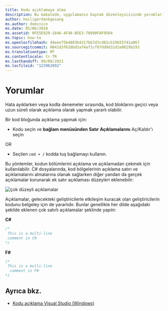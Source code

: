```yaml
---
title: Kodu açıklamaya alma
description: Bu makalede, uygulamanın kaynak düzenleyicisinde yorumların Mac için Visual Studio
author: heiligerdankgesang
ms.author: dominicn
ms.date: 05/06/2018
ms.assetid: 0FE5E929-1846-4F48-B5E3-70990FAF9504
ms.topic: how-to
ms.openlocfilehash: 44eee75b4803b4317bb7d3cd02cb19b55f41a067
ms.sourcegitcommit: 0841d3f610bd2af4af1cf07dd9d31d1e0629b193
ms.translationtype: MT
ms.contentlocale: tr-TR
ms.lasthandoff: 09/09/2021
ms.locfileid: "123962092"
---
```

# <a name="comments"></a>Yorumlar

Hata ayıklarken veya kodla denemeler sırasında, kod bloklarını geçici veya uzun süreli olarak açıklama olarak yapmak yararlı olabilir.

Bir kod bloğunda açıklama yapmak için:

* Kodu seçin ve **bağlam menüsünden Satır Açıklamalarını** Aç/Kaldır'ı seçin

OR

* Seçilen `cmd + /` kodda tuş bağlamayı kullanın.

Bu yöntemler, kodun bölümlerini açıklama ve açıklamadan çekmek için kullanılabilir. C# dosyalarında, kod bölgelerinin açıklama satırı ve açıklamalarını almalarına olanak sağlarken diğer yandan da gerçek açıklamalar korunarak ek satır açıklaması düzeyleri eklenebilir:

![çok düzeyli açıklamalar](media/source-editor-image8.png)

Açıklamalar, gelecekteki geliştiricilerle etkileşim kuracak olan geliştiricilerin kodunu belgeley için de yararlıdır. Bunlar genellikle her dilde aşağıdaki şekilde eklenen çok satırlı açıklamalar şeklinde yapılır:

**C#**

```csharp
/*
 This is a multi-line
 comment in C#
*/
```

**F#**

```fsharp
(*
 This is a multi-line
  comment in F#
*)
```

## <a name="see-also"></a>Ayrıca bkz.

- [Kodu açıklama Visual Studio (Windows)](/visualstudio/ide/quickstart-editor#comment-out-code)